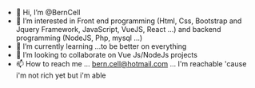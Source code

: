 - 👋 Hi, I’m @BernCell
- 👀 I’m interested in Front end programming (Html, Css, Bootstrap and Jquery Framework, JavaScript, VueJS, React ...) and backend programming (NodeJS, Php, mysql ...)
- 🌱 I’m currently learning ...to be better on everything
- 💞️ I’m looking to collaborate on  Vue Js/NodeJs projects
- 📫 How to reach me ... bern.cell@hotmail.com ... I'm reachable 'cause i'm not rich yet but i'm able  

<!---
BernCell/BernCell is a ✨ special ✨ repository because its `README.md` (this file) appears on your GitHub profile.
You can click the Preview link to take a look at your changes.
--->
